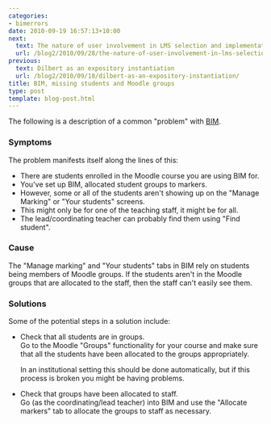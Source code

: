 ```yaml
---
categories:
- bimerrors
date: 2010-09-19 16:57:13+10:00
next:
  text: The nature of user involvement in LMS selection and implementation
  url: /blog2/2010/09/28/the-nature-of-user-involvement-in-lms-selection-and-implementation/
previous:
  text: Dilbert as an expository instantiation
  url: /blog2/2010/09/18/dilbert-as-an-expository-instantiation/
title: BIM, missing students and Moodle groups
type: post
template: blog-post.html
---
```

The following is a description of a common "problem" with [BIM](/blog2/research/bam-blog-aggregation-management/).

### Symptoms

The problem manifests itself along the lines of this:

- There are students enrolled in the Moodle course you are using BIM for.
- You've set up BIM, allocated student groups to markers.
- However, some or all of the students aren't showing up on the "Manage Marking" or "Your students" screens.
- This might only be for one of the teaching staff, it might be for all.
- The lead/coordinating teacher can probably find them using "Find student".

### Cause

The "Manage marking" and "Your students" tabs in BIM rely on students being members of Moodle groups. If the students aren't in the Moodle groups that are allocated to the staff, then the staff can't easily see them.

### Solutions

Some of the potential steps in a solution include:

- Check that all students are in groups.  
    Go to the Moodle "Groups" functionality for your course and make sure that all the students have been allocated to the groups appropriately.
    
    In an institutional setting this should be done automatically, but if this process is broken you might be having problems.
    
- Check that groups have been allocated to staff.  
    Go (as the coordinating/lead teacher) into BIM and use the "Allocate markers" tab to allocate the groups to staff as necessary.